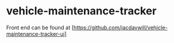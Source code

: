 # vehicle-maintenance-tracker

Front end can be found at [https://github.com/jacdavwill/vehicle-maintenance-tracker-ui]